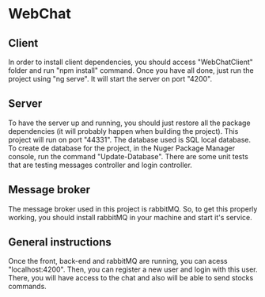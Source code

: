 # WebChat

## Client
In order to install client dependencies, you should access "WebChatClient" folder and run "npm install" command.
Once you have all done, just run the project using "ng serve". It will start the server on port "4200".

## Server
To have the server up and running, you should just restore all the package dependencies (it will probably happen when building the project).
This project will run on port "44331".
The database used is SQL local database. To create de database for the project, in the Nuger Package Manager console, run the command "Update-Database".
There are some unit tests that are testing messages controller and login controller.

## Message broker
The message broker used in this project is rabbitMQ. So, to get this properly working, you should install rabbitMQ in your machine and start it's service.

## General instructions
Once the front, back-end and rabbitMQ are running, you can acess "localhost:4200". Then, you can register a new user and login with this user. There, you will have access to the chat and also will be able to send stocks commands.
